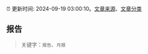 :alarm_clock: 更新时间: 2024-09-19 03:00:10。[文章来源](/README.md)、[文章分类](/TAGS.md)

## 报告


> 关键字：`报告`、`月报`



